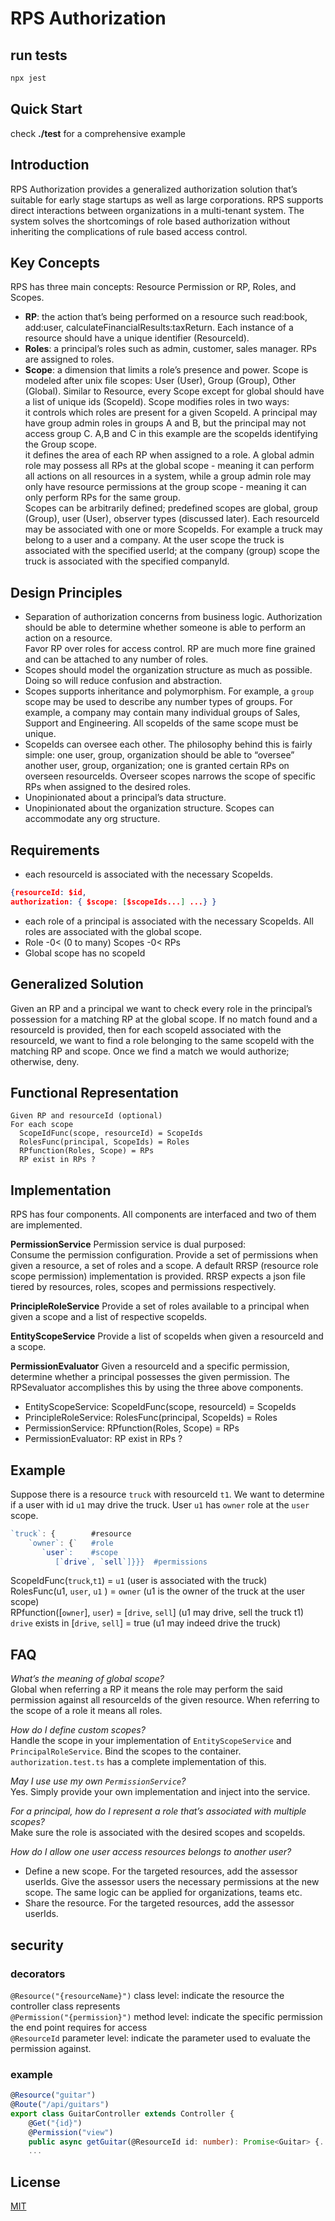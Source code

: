 # RPS Authorization

## run tests

``` bash
npx jest
```

## Quick Start

check **./test** for a comprehensive example

## Introduction

RPS Authorization provides a generalized authorization solution that’s suitable for early stage startups as well as large corporations.  RPS supports direct interactions between organizations in a multi-tenant system.  The system solves the shortcomings of role based authorization without inheriting the complications of rule based access control.  

## Key Concepts

RPS has three main concepts: Resource Permission or RP, Roles, and Scopes.  

* **RP**: the action that’s being performed on a resource such read:book, add:user, calculateFinancialResults:taxReturn.  Each instance of a resource should have a unique identifier (ResourceId).  
* **Roles**: a principal’s roles such as admin, customer, sales manager.  RPs are assigned to roles.  
* **Scope**: a dimension that limits a role’s presence and power.  Scope is modeled after unix file scopes: User (User), Group (Group), Other (Global).  Similar to Resource, every Scope except for global should have a list of unique ids (ScopeId).   Scope modifies roles in two ways:  
it controls which roles are present for a given ScopeId.  A principal may have group admin roles in groups A and B, but the principal may not access group C.  A,B and C in this example are the scopeIds identifying the Group scope.  
it defines the area of each RP when assigned to a role.  A global admin role may possess all RPs at the global scope - meaning it can perform all actions on all resources in a system, while a group admin role may only have resource permissions at the group scope - meaning it can only perform RPs for the same group.  
Scopes can be arbitrarily defined; predefined scopes are global, group (Group), user (User), observer types (discussed later).  Each resourceId may be associated with one or more ScopeIds.  For example a truck may belong to a user and a company.  At the user scope the truck is associated with the specified userId; at the company (group) scope the truck is associated with the specified companyId.

## Design Principles

* Separation of authorization concerns from business logic.  Authorization should be able to determine whether someone is able to perform an action on a resource.  
Favor RP over roles for access control.  RP are much more fine grained and can be attached to any number of roles.  
* Scopes should model the organization structure as much as possible.  Doing so will reduce confusion and abstraction.  
* Scopes supports inheritance and polymorphism.  For example, a `group` scope may be used to describe any number types of groups.  For example, a company may contain many individual groups of Sales, Support and Engineering.  All scopeIds of the same scope must be unique.  
* ScopeIds can oversee each other.  The philosophy behind this is fairly simple: one user, group, organization should be able to “oversee” another user, group, organization; one is granted certain RPs on overseen resourceIds.  Overseer scopes narrows the scope of specific RPs when assigned to the desired roles.
* Unopinionated about a principal’s data structure.
* Unopinionated about the organization structure.  Scopes can accommodate any org structure.

## Requirements

* each resourceId is associated with the necessary ScopeIds.  

```json
{resourceId: $id,  
authorization: { $scope: [$scopeIds...] ...} }
```

* each role of a principal is associated with the necessary ScopeIds.  All roles are associated with the global scope.  
* Role -0< (0 to many) Scopes -0< RPs  
* Global scope has no scopeId  

## Generalized Solution

Given an RP and a principal we want to check every role in the principal’s possession for a matching RP at the global scope.  If no match found and a resourceId is provided, then for each scopeId associated with the resourceId, we want to find a role belonging to the same scopeId with the matching RP and scope.  Once we find a match we would authorize; otherwise, deny.

## Functional Representation

```psedo
Given RP and resourceId (optional)  
For each scope  
  ScopeIdFunc(scope, resourceId) = ScopeIds  
  RolesFunc(principal, ScopeIds) = Roles  
  RPfunction(Roles, Scope) = RPs  
  RP exist in RPs ?
```

## Implementation

RPS has four components.  All components are interfaced and two of them are implemented.  

**PermissionService**
Permission service is dual purposed:  
Consume the permission configuration.
Provide a set of permissions when given a resource, a set of roles and a scope.
A default RRSP (resource role scope permission) implementation is provided.  RRSP expects a json file tiered by resources, roles, scopes and permissions respectively.

**PrincipleRoleService**
Provide a set of roles available to a principal when given a scope and a list of respective scopeIds.  

**EntityScopeService**
Provide a list of scopeIds when given a resourceId and a scope.  

**PermissionEvaluator**
Given a resourceId and a specific permission, determine whether a principal possesses the given permission.  The RPSevaluator accomplishes this by using the three above components.  

* EntityScopeService: ScopeIdFunc(scope, resourceId) = ScopeIds
* PrincipleRoleService: RolesFunc(principal, ScopeIds) = Roles
* PermissionService: RPfunction(Roles, Scope) = RPs
* PermissionEvaluator: RP exist in RPs ?

## Example  

Suppose there is a resource `truck` with resourceId `t1`.  We want to determine if a user with id `u1` may drive the truck.  User `u1` has `owner` role at the `user` scope.

```javascript
`truck`: {        #resource
    `owner`: {`   #role
       `user`:    #scope
          [`drive`, `sell`]}}}  #permissions
```
  
ScopeIdFunc(`truck`,`t1`) = `u1`  (user is associated with the truck)  
RolesFunc(u1, `user`, `u1` )  = `owner` (u1 is the owner of the truck at the user scope)  
RPfunction([`owner`], `user`) = [`drive`, `sell`] (u1 may drive, sell the truck t1)  
`drive` exists in [`drive`, `sell`] = true (u1 may indeed drive the truck)  

## FAQ

*What’s the meaning of global scope?*  
Global when referring a RP it means the role may perform the said permission against all resourceIds of the given resource.  When referring to the scope of a role it means all roles.

*How do I define custom scopes?*  
Handle the scope in your implementation of `EntityScopeService` and `PrincipalRoleService`.  Bind the scopes to the container.  `authorization.test.ts` has a complete implementation of this.  

*May I use use my own `PermissionService`?*  
Yes.  Simply provide your own implementation and inject into the service.  

*For a principal, how do I represent a role that’s associated with multiple scopes?*  
Make sure the role is associated with the desired scopes and scopeIds.

*How do I allow one user access resources belongs to another user?*  

* Define a new scope.  For the targeted resources, add the assessor userIds.  Give the assessor users the necessary permissions at the new scope. The same logic can be applied for organizations, teams etc.
* Share the resource.  For the targeted resources, add the assessor userIds.  

## security

### decorators

`@Resource("{resourceName}")` class level: indicate the resource the controller class represents  
`@Permission("{permission}")` method level: indicate the specific permission the end point requires for access  
`@ResourceId` parameter level: indicate the parameter used to evaluate the permission against.

### example

```typescript
@Resource("guitar")
@Route("/api/guitars")
export class GuitarController extends Controller {
    @Get("{id}")
    @Permission("view")
    public async getGuitar(@ResourceId id: number): Promise<Guitar> {...}
    ...
```

## License

[MIT](https://choosealicense.com/licenses/mit/)
